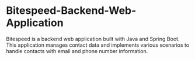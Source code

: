 # Bitespeed-Backend-Web-Application
Bitespeed is a backend web application built with Java and Spring Boot. This application manages contact data and implements various scenarios to handle contacts with email and phone number information.
